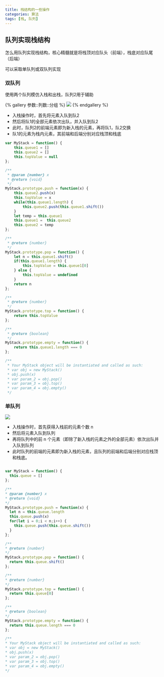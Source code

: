 ```yaml
---
title: 栈结构的一些操作
categories: 算法
tags: [栈, 队列]
---
```


## 队列实现栈结构

怎么用队列实现栈结构，核心精髓就是将栈顶对应队头（前端），栈底对应队尾（后端）

可以采取单队列或双队列实现

### 双队列

使用两个队列模仿入栈和出栈，队列2用于辅助

{% gallery 参数::列数::分组 %}
![](https://cdn.qdovo.com/img/post/queue-stack.gif)
{% endgallery %}

- 入栈操作时，首先将元素入队到队2
- 然后将队1的全部元素依次出队，并入队到队2
- 此时，队列2的前端元素即为新入栈的元素，再将队1，队2交换
- 队1的元素为栈内元素，其前端和后端分别对应栈顶和栈底

```javascript
var MyStack = function() {
    this.queue1 = []
    this.queue2 = []
    this.topValue = null
};

/** 
 * @param {number} x
 * @return {void}
 */
MyStack.prototype.push = function(x) {
    this.queue2.push(x)
    this.topValue = x
    while(this.queue1.length) {
        this.queue2.push(this.queue1.shift())
    }
    let temp = this.queue1
    this.queue1 =  this.queue2
    this.queue2 = temp
};

/**
 * @return {number}
 */
MyStack.prototype.pop = function() {
    let n = this.queue1.shift()
    if(this.queue1.length) {
        this.topValue = this.queue1[0]
    } else {
        this.topValue = undefined
    }
    return n
};

/**
 * @return {number}
 */
MyStack.prototype.top = function() {
    return this.topValue
};

/**
 * @return {boolean}
 */
MyStack.prototype.empty = function() {
    return this.queue1.length === 0
};

/**
 * Your MyStack object will be instantiated and called as such:
 * var obj = new MyStack()
 * obj.push(x)
 * var param_2 = obj.pop()
 * var param_3 = obj.top()
 * var param_4 = obj.empty()
 */
```

### 单队列

![](https://cdn.qdovo.com/img/post/queue-stack2.gif)

- 入栈操作时，首先获得入栈前的元素个数 n
- 然后将元素入队到队列
- 再将队列中的前 n 个元素（即除了新入栈的元素之外的全部元素）依次出队并入队到队列
- 此时队列的前端的元素即为新入栈的元素，且队列的前端和后端分别对应栈顶和栈底。

```javascript

var MyStack = function() {
  this.queue = []
};

/**
* @param {number} x
* @return {void}
*/
MyStack.prototype.push = function(x) {
  let n = this.queue.length
  this.queue.push(x)
  for(let i = 0;i < n;i++) {
    this.queue.push(this.queue.shift())
  }
};

/**
* @return {number}
*/
MyStack.prototype.pop = function() {
  return this.queue.shift()
};

/**
* @return {number}
*/
MyStack.prototype.top = function() {
  return this.queue[0]
};

/**
* @return {boolean}
*/
MyStack.prototype.empty = function() {
  return this.queue.length === 0
};

/**
* Your MyStack object will be instantiated and called as such:
* var obj = new MyStack()
* obj.push(x)
* var param_2 = obj.pop()
* var param_3 = obj.top()
* var param_4 = obj.empty()
*/

```